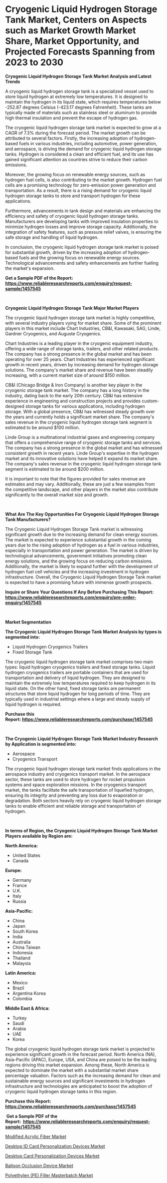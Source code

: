 <p><h1>Cryogenic Liquid Hydrogen Storage Tank Market, Centers on Aspects such as Market Growth Market Share, Market Opportunity, and Projected Forecasts Spanning from 2023 to 2030</h1></p><p><strong>Cryogenic Liquid Hydrogen Storage Tank Market Analysis and Latest Trends</strong></p>
<p><p>A cryogenic liquid hydrogen storage tank is a specialized vessel used to store liquid hydrogen at extremely low temperatures. It is designed to maintain the hydrogen in its liquid state, which requires temperatures below -252.87 degrees Celsius (-423.17 degrees Fahrenheit). These tanks are typically made of materials such as stainless steel or aluminum to provide high thermal insulation and prevent the escape of hydrogen gas.</p><p>The cryogenic liquid hydrogen storage tank market is expected to grow at a CAGR of 7.3% during the forecast period. The market growth can be attributed to several factors. Firstly, the increasing adoption of hydrogen-based fuels in various industries, including automotive, power generation, and aerospace, is driving the demand for cryogenic liquid hydrogen storage tanks. Hydrogen is considered a clean and efficient fuel, and its use has gained significant attention as countries strive to reduce their carbon emissions.</p><p>Moreover, the growing focus on renewable energy sources, such as hydrogen fuel cells, is also contributing to the market growth. Hydrogen fuel cells are a promising technology for zero-emission power generation and transportation. As a result, there is a rising demand for cryogenic liquid hydrogen storage tanks to store and transport hydrogen for these applications.</p><p>Furthermore, advancements in tank design and materials are enhancing the efficiency and safety of cryogenic liquid hydrogen storage tanks. Manufacturers are developing tanks with improved insulation properties to minimize hydrogen losses and improve storage capacity. Additionally, the integration of safety features, such as pressure relief valves, is ensuring the safe storage and handling of liquid hydrogen.</p><p>In conclusion, the cryogenic liquid hydrogen storage tank market is poised for substantial growth, driven by the increasing adoption of hydrogen-based fuels and the growing focus on renewable energy sources. Technological advancements and safety enhancements are further fueling the market's expansion.</p></p>
<p><strong>Get a Sample PDF of the Report:&nbsp; <a href="https://www.reliableresearchreports.com/enquiry/request-sample/1457545">https://www.reliableresearchreports.com/enquiry/request-sample/1457545</a></strong></p>
<p>&nbsp;</p>
<p><strong>Cryogenic Liquid Hydrogen Storage Tank Major Market Players</strong></p>
<p><p>The cryogenic liquid hydrogen storage tank market is highly competitive, with several industry players vying for market share. Some of the prominent players in this market include Chart Industries, CB&I, Kawasaki, SAG, Linde, Gardner Cryogenics, and Auguste Cryogenics.</p><p>Chart Industries is a leading player in the cryogenic equipment industry, offering a wide range of storage tanks, trailers, and other related products. The company has a strong presence in the global market and has been operating for over 25 years. Chart Industries has experienced significant growth in recent years, driven by increasing demand for hydrogen storage solutions. The company's market share and revenue have been steadily increasing, with a current market size of around $150 million.</p><p>CB&I (Chicago Bridge & Iron Company) is another key player in the cryogenic storage tank market. The company has a long history in the industry, dating back to the early 20th century. CB&I has extensive experience in engineering and construction projects and provides custom-designed storage tanks for various applications, including hydrogen storage. With a global presence, CB&I has witnessed steady growth over the years and currently holds a significant market share. The company's sales revenue in the cryogenic liquid hydrogen storage tank segment is estimated to be around $100 million.</p><p>Linde Group is a multinational industrial gases and engineering company that offers a comprehensive range of cryogenic storage tanks and services. The company has a strong presence in the global market and has witnessed consistent growth in recent years. Linde Group's expertise in the hydrogen market and its innovative solutions have helped it expand its market share. The company's sales revenue in the cryogenic liquid hydrogen storage tank segment is estimated to be around $200 million.</p><p>It is important to note that the figures provided for sales revenue are estimates and may vary. Additionally, these are just a few examples from the competitive landscape, and other players in the market also contribute significantly to the overall market size and growth.</p></p>
<p>&nbsp;</p>
<p><strong>What Are The Key Opportunities For Cryogenic Liquid Hydrogen Storage Tank Manufacturers?</strong></p>
<p><p>The Cryogenic Liquid Hydrogen Storage Tank market is witnessing significant growth due to the increasing demand for clean energy sources. The market is expected to experience substantial growth in the coming years due to the rising adoption of hydrogen as a fuel in various industries, especially in transportation and power generation. The market is driven by technological advancements, government initiatives promoting clean energy solutions, and the growing focus on reducing carbon emissions. Additionally, the market is likely to expand further with the development of hydrogen fuel cell vehicles and the increasing investment in hydrogen infrastructure. Overall, the Cryogenic Liquid Hydrogen Storage Tank market is expected to have a promising future with immense growth prospects.</p></p>
<p><strong>Inquire or Share Your Questions If Any Before Purchasing This Report: <a href="https://www.reliableresearchreports.com/enquiry/pre-order-enquiry/1457545">https://www.reliableresearchreports.com/enquiry/pre-order-enquiry/1457545</a></strong></p>
<p>&nbsp;</p>
<p><strong>Market Segmentation</strong></p>
<p><strong>The Cryogenic Liquid Hydrogen Storage Tank Market Analysis by types is segmented into:</strong></p>
<p><ul><li>Liquid Hydrogen Cryogenics Trailers</li><li>Fixed Storage Tank</li></ul></p>
<p><p>The cryogenic liquid hydrogen storage tank market comprises two main types: liquid hydrogen cryogenics trailers and fixed storage tanks. Liquid hydrogen cryogenics trailers are portable containers that are used for transportation and delivery of liquid hydrogen. They are designed to maintain the extremely low temperatures required to keep hydrogen in its liquid state. On the other hand, fixed storage tanks are permanent structures that store liquid hydrogen for long periods of time. They are typically used in industrial settings where a large and steady supply of liquid hydrogen is required.</p></p>
<p><strong>Purchase this Report:&nbsp;<a href="https://www.reliableresearchreports.com/purchase/1457545">https://www.reliableresearchreports.com/purchase/1457545</a></strong></p>
<p>&nbsp;</p>
<p><strong>The Cryogenic Liquid Hydrogen Storage Tank Market Industry Research by Application is segmented into:</strong></p>
<p><ul><li>Aerospace</li><li>Cryogenics Transport</li></ul></p>
<p><p>The cryogenic liquid hydrogen storage tank market finds applications in the aerospace industry and cryogenics transport market. In the aerospace sector, these tanks are used to store hydrogen for rocket propulsion systems and space exploration missions. In the cryogenics transport market, the tanks facilitate the safe transportation of liquefied hydrogen, ensuring its integrity and preventing any loss due to evaporation or degradation. Both sectors heavily rely on cryogenic liquid hydrogen storage tanks to enable efficient and reliable storage and transportation of hydrogen.</p></p>
<p>&nbsp;</p>
<p><strong>In terms of Region, the Cryogenic Liquid Hydrogen Storage Tank Market Players available by Region are:</strong></p>
<p>
    <p> <strong> North America: </strong>
        <ul>
            <li>United States</li>
            <li>Canada</li>
        </ul>
        </p> 
    <p> <strong> Europe: </strong>
        <ul>
            <li>Germany</li>
            <li>France</li>
            <li>U.K.</li>
            <li>Italy</li>
            <li>Russia</li>
        </ul>
        </p> 
    <p> <strong> Asia-Pacific: </strong>
        <ul>
            <li>China</li>
            <li>Japan</li>
            <li>South Korea</li>
            <li>India</li>
            <li>Australia</li>
            <li>China Taiwan</li>
            <li>Indonesia</li>
            <li>Thailand</li>
            <li>Malaysia</li>
        </ul>
        </p> 
    <p> <strong> Latin America: </strong>
        <ul>
            <li>Mexico</li>
            <li>Brazil</li>
            <li>Argentina Korea</li>
            <li>Colombia</li>
        </ul>
        </p> 
    <p> <strong> Middle East & Africa: </strong>
        <ul>
            <li>Turkey</li>
            <li>Saudi</li>
            <li>Arabia</li>
            <li>UAE</li>
            <li>Korea</li>
        </ul>
    </p>
    </p>
<p><p>The global cryogenic liquid hydrogen storage tank market is projected to experience significant growth in the forecast period. North America (NA), Asia-Pacific (APAC), Europe, USA, and China are poised to be the leading regions driving this market expansion. Among these, North America is expected to dominate the market with a substantial market share percentage valuation. Factors such as the increasing demand for clean and sustainable energy sources and significant investments in hydrogen infrastructure and technologies are anticipated to boost the adoption of cryogenic liquid hydrogen storage tanks in this region.</p></p>
<p><strong>Purchase this Report: <a href="https://www.reliableresearchreports.com/purchase/1457545">https://www.reliableresearchreports.com/purchase/1457545</a></strong></p>
<p>&nbsp;<strong>Get a Sample PDF of the Report:&nbsp;&nbsp;<a href="https://www.reliableresearchreports.com/enquiry/request-sample/1457545">https://www.reliableresearchreports.com/enquiry/request-sample/1457545</a></strong></p>
<p><strong></strong></p>
<p><p><a href="https://medium.com/@freedayundt/modified-acrylic-fiber-market-size-cagr-trends-2024-2030-8edb9ea71008">Modified Acrylic Fiber Market</a></p><p><a href="https://github.com/provorikovar/Market-Research-Report-List-1/blob/main/desktop-id-card-personalization-devices-market.md">Desktop ID Card Personalization Devices Market</a></p><p><a href="https://github.com/kipkeeva/Market-Research-Report-List-1/blob/main/desktop-card-personalization-devices-market.md">Desktop Card Personalization Devices Market</a></p><p><a href="https://medium.com/@josueherzog/decoding-balloon-occlusion-device-market-metrics-market-share-trends-and-growth-patterns-34cc8d36fb91">Balloon Occlusion Device Market</a></p><p><a href="https://medium.com/@nayelibosco/polyethylen-pe-filler-masterbatch-market-comprehensive-assessment-by-type-application-and-7b5c13d6887b">Polyethylen (PE) Filler Masterbatch Market</a></p></p>